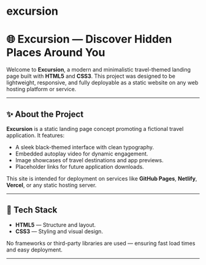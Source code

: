 # excursion

# 🌐 Excursion — Discover Hidden Places Around You

Welcome to **Excursion**, a modern and minimalistic travel-themed landing page built with **HTML5** and **CSS3**. This project was designed to be lightweight, responsive, and fully deployable as a static website on any web hosting platform or service.

---

## ✨ About the Project

**Excursion** is a static landing page concept promoting a fictional travel application. It features:
- A sleek black-themed interface with clean typography.
- Embedded autoplay video for dynamic engagement.
- Image showcases of travel destinations and app previews.
- Placeholder links for future application downloads.

This site is intended for deployment on services like **GitHub Pages**, **Netlify**, **Vercel**, or any static hosting server.

---

## 🚀 Tech Stack

- **HTML5** — Structure and layout.
- **CSS3** — Styling and visual design.

No frameworks or third-party libraries are used — ensuring fast load times and easy deployment.

---

